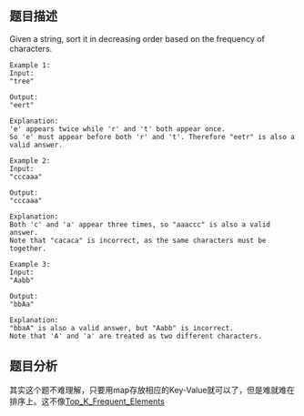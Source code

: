 ## 题目描述
Given a string, sort it in decreasing order based on the frequency of characters.
```
Example 1: 
Input:
"tree"

Output:
"eert"

Explanation:
'e' appears twice while 'r' and 't' both appear once.
So 'e' must appear before both 'r' and 't'. Therefore "eetr" is also a valid answer.

Example 2: 
Input:
"cccaaa"

Output:
"cccaaa"

Explanation:
Both 'c' and 'a' appear three times, so "aaaccc" is also a valid answer.
Note that "cacaca" is incorrect, as the same characters must be together.

Example 3: 
Input:
"Aabb"

Output:
"bbAa"

Explanation:
"bbaA" is also a valid answer, but "Aabb" is incorrect.
Note that 'A' and 'a' are treated as two different characters.
```
## 题目分析
其实这个题不难理解，只要用map存放相应的Key-Value就可以了，但是难就难在排序上。这不像<a href="https://github.com/vlice1999/zzc.github.io/blob/master/Top_K_Frequent_Elements.md">Top_K_Frequent_Elements</a>
